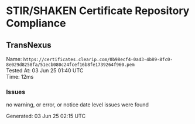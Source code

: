 # STIR/SHAKEN Certificate Repository Compliance

## TransNexus

Name: `https://certificates.clearip.com/0b98ecf4-0a43-4b89-8fc0-8e029d8258fa/51ecb080c24fcef16b8fe1739264f960.pem`\
Tested At: 03 Jun 25 01:40 UTC\
Time: 12ms

### Issues

no warning, or error, or notice date level issues were found

Generated: 03 Jun 25 02:15 UTC